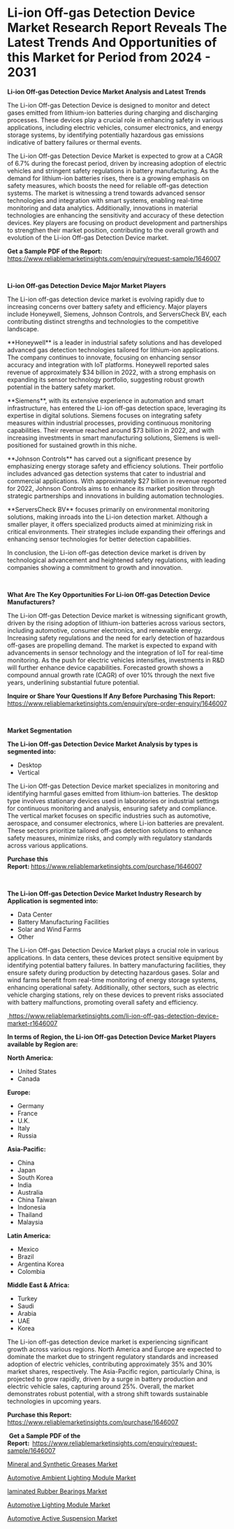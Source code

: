 <p><h1>Li-ion Off-gas Detection Device Market Research Report Reveals The Latest Trends And Opportunities of this Market for Period from 2024 - 2031</h1></p><p><strong>Li-ion Off-gas Detection Device Market Analysis and Latest Trends</strong></p>
<p><p>The Li-ion Off-gas Detection Device is designed to monitor and detect gases emitted from lithium-ion batteries during charging and discharging processes. These devices play a crucial role in enhancing safety in various applications, including electric vehicles, consumer electronics, and energy storage systems, by identifying potentially hazardous gas emissions indicative of battery failures or thermal events.</p><p>The Li-ion Off-gas Detection Device Market is expected to grow at a CAGR of 6.7% during the forecast period, driven by increasing adoption of electric vehicles and stringent safety regulations in battery manufacturing. As the demand for lithium-ion batteries rises, there is a growing emphasis on safety measures, which boosts the need for reliable off-gas detection systems. The market is witnessing a trend towards advanced sensor technologies and integration with smart systems, enabling real-time monitoring and data analytics. Additionally, innovations in material technologies are enhancing the sensitivity and accuracy of these detection devices. Key players are focusing on product development and partnerships to strengthen their market position, contributing to the overall growth and evolution of the Li-ion Off-gas Detection Device market.</p></p>
<p><strong>Get a Sample PDF of the Report:&nbsp;</strong> <a href="https://www.reliablemarketinsights.com/enquiry/request-sample/1646007?utm_campaign=1619&utm_medium=2&utm_source=Github&utm_content=ia&utm_term=27102024&utm_id=li-ion-off-gas-detection-device">https://www.reliablemarketinsights.com/enquiry/request-sample/1646007</a></p>
<p>&nbsp;</p>
<p><strong>Li-ion Off-gas Detection Device Major Market Players</strong></p>
<p><p>The Li-ion off-gas detection device market is evolving rapidly due to increasing concerns over battery safety and efficiency. Major players include Honeywell, Siemens, Johnson Controls, and ServersCheck BV, each contributing distinct strengths and technologies to the competitive landscape.</p><p>**Honeywell** is a leader in industrial safety solutions and has developed advanced gas detection technologies tailored for lithium-ion applications. The company continues to innovate, focusing on enhancing sensor accuracy and integration with IoT platforms. Honeywell reported sales revenue of approximately $34 billion in 2022, with a strong emphasis on expanding its sensor technology portfolio, suggesting robust growth potential in the battery safety market.</p><p>**Siemens**, with its extensive experience in automation and smart infrastructure, has entered the Li-ion off-gas detection space, leveraging its expertise in digital solutions. Siemens focuses on integrating safety measures within industrial processes, providing continuous monitoring capabilities. Their revenue reached around $73 billion in 2022, and with increasing investments in smart manufacturing solutions, Siemens is well-positioned for sustained growth in this niche.</p><p>**Johnson Controls** has carved out a significant presence by emphasizing energy storage safety and efficiency solutions. Their portfolio includes advanced gas detection systems that cater to industrial and commercial applications. With approximately $27 billion in revenue reported for 2022, Johnson Controls aims to enhance its market position through strategic partnerships and innovations in building automation technologies.</p><p>**ServersCheck BV** focuses primarily on environmental monitoring solutions, making inroads into the Li-ion detection market. Although a smaller player, it offers specialized products aimed at minimizing risk in critical environments. Their strategies include expanding their offerings and enhancing sensor technologies for better detection capabilities.</p><p>In conclusion, the Li-ion off-gas detection device market is driven by technological advancement and heightened safety regulations, with leading companies showing a commitment to growth and innovation.</p></p>
<p>&nbsp;</p>
<p><strong>What Are The Key Opportunities For Li-ion Off-gas Detection Device Manufacturers?</strong></p>
<p><p>The Li-ion Off-gas Detection Device market is witnessing significant growth, driven by the rising adoption of lithium-ion batteries across various sectors, including automotive, consumer electronics, and renewable energy. Increasing safety regulations and the need for early detection of hazardous off-gases are propelling demand. The market is expected to expand with advancements in sensor technology and the integration of IoT for real-time monitoring. As the push for electric vehicles intensifies, investments in R&D will further enhance device capabilities. Forecasted growth shows a compound annual growth rate (CAGR) of over 10% through the next five years, underlining substantial future potential.</p></p>
<p><strong>Inquire or Share Your Questions If Any Before Purchasing This Report:</strong> <a href="https://www.reliablemarketinsights.com/enquiry/pre-order-enquiry/1646007?utm_campaign=1619&utm_medium=2&utm_source=Github&utm_content=ia&utm_term=27102024&utm_id=li-ion-off-gas-detection-device">https://www.reliablemarketinsights.com/enquiry/pre-order-enquiry/1646007</a></p>
<p>&nbsp;</p>
<p><strong>Market Segmentation</strong></p>
<p><strong>The Li-ion Off-gas Detection Device Market Analysis by types is segmented into:</strong></p>
<p><ul><li>Desktop</li><li>Vertical</li></ul></p>
<p><p>The Li-ion Off-gas Detection Device market specializes in monitoring and identifying harmful gases emitted from lithium-ion batteries. The desktop type involves stationary devices used in laboratories or industrial settings for continuous monitoring and analysis, ensuring safety and compliance. The vertical market focuses on specific industries such as automotive, aerospace, and consumer electronics, where Li-ion batteries are prevalent. These sectors prioritize tailored off-gas detection solutions to enhance safety measures, minimize risks, and comply with regulatory standards across various applications.</p></p>
<p><strong>Purchase this Report:&nbsp;</strong><a href="https://www.reliablemarketinsights.com/purchase/1646007?utm_campaign=1619&utm_medium=2&utm_source=Github&utm_content=ia&utm_term=27102024&utm_id=li-ion-off-gas-detection-device">https://www.reliablemarketinsights.com/purchase/1646007</a></p>
<p>&nbsp;</p>
<p><strong>The Li-ion Off-gas Detection Device Market Industry Research by Application is segmented into:</strong></p>
<p><ul><li>Data Center</li><li>Battery Manufacturing Facilities</li><li>Solar and Wind Farms</li><li>Other</li></ul></p>
<p><p>The Li-ion Off-gas Detection Device Market plays a crucial role in various applications. In data centers, these devices protect sensitive equipment by identifying potential battery failures. In battery manufacturing facilities, they ensure safety during production by detecting hazardous gases. Solar and wind farms benefit from real-time monitoring of energy storage systems, enhancing operational safety. Additionally, other sectors, such as electric vehicle charging stations, rely on these devices to prevent risks associated with battery malfunctions, promoting overall safety and efficiency.</p></p>
<p><a href="https://www.reliablemarketinsights.com/li-ion-off-gas-detection-device-market-r1646007?utm_campaign=1619&utm_medium=2&utm_source=Github&utm_content=ia&utm_term=27102024&utm_id=li-ion-off-gas-detection-device">&nbsp;https://www.reliablemarketinsights.com/li-ion-off-gas-detection-device-market-r1646007</a></p>
<p><strong>In terms of Region, the Li-ion Off-gas Detection Device Market Players available by Region are:</strong></p>
<p>
    <p> <strong> North America: </strong>
        <ul>
            <li>United States</li>
            <li>Canada</li>
        </ul>
        </p> 
    <p> <strong> Europe: </strong>
        <ul>
            <li>Germany</li>
            <li>France</li>
            <li>U.K.</li>
            <li>Italy</li>
            <li>Russia</li>
        </ul>
        </p> 
    <p> <strong> Asia-Pacific: </strong>
        <ul>
            <li>China</li>
            <li>Japan</li>
            <li>South Korea</li>
            <li>India</li>
            <li>Australia</li>
            <li>China Taiwan</li>
            <li>Indonesia</li>
            <li>Thailand</li>
            <li>Malaysia</li>
        </ul>
        </p> 
    <p> <strong> Latin America: </strong>
        <ul>
            <li>Mexico</li>
            <li>Brazil</li>
            <li>Argentina Korea</li>
            <li>Colombia</li>
        </ul>
        </p> 
    <p> <strong> Middle East & Africa: </strong>
        <ul>
            <li>Turkey</li>
            <li>Saudi</li>
            <li>Arabia</li>
            <li>UAE</li>
            <li>Korea</li>
        </ul>
    </p>
    </p>
<p><p>The Li-ion off-gas detection device market is experiencing significant growth across various regions. North America and Europe are expected to dominate the market due to stringent regulatory standards and increased adoption of electric vehicles, contributing approximately 35% and 30% market shares, respectively. The Asia-Pacific region, particularly China, is projected to grow rapidly, driven by a surge in battery production and electric vehicle sales, capturing around 25%. Overall, the market demonstrates robust potential, with a strong shift towards sustainable technologies in upcoming years.</p></p>
<p><strong>Purchase this Report: </strong><a href="https://www.reliablemarketinsights.com/purchase/1646007?utm_campaign=1619&utm_medium=2&utm_source=Github&utm_content=ia&utm_term=27102024&utm_id=li-ion-off-gas-detection-device">https://www.reliablemarketinsights.com/purchase/1646007</a></p>
<p>&nbsp;<strong>Get a Sample PDF of the Report:&nbsp;&nbsp;</strong><a href="https://www.reliablemarketinsights.com/enquiry/request-sample/1646007?utm_campaign=1619&utm_medium=2&utm_source=Github&utm_content=ia&utm_term=27102024&utm_id=li-ion-off-gas-detection-device">https://www.reliablemarketinsights.com/enquiry/request-sample/1646007</a></p>
<p><strong></strong></p>
<p><p><a href="https://www.linkedin.com/pulse/strategic-market-insights-navigating-global-mineral-synthetic-7xrue?trk=public_post_embed_feed-article-content&utm_campaign=1619&utm_medium=2&utm_source=Github&utm_content=ia&utm_term=27102024&utm_id=li-ion-off-gas-detection-device">Mineral and Synthetic Greases Market</a></p><p><a href="https://www.linkedin.com/pulse/automotive-ambient-lighting-module-market-opportunities-anmce?trk=public_post_embed_feed-article-content&utm_campaign=1619&utm_medium=2&utm_source=Github&utm_content=ia&utm_term=27102024&utm_id=li-ion-off-gas-detection-device">Automotive Ambient Lighting Module Market</a></p><p><a href="https://www.linkedin.com/pulse/insights-laminated-rubber-bearings-industry-market-financial-ma7le?trk=public_post_embed_feed-article-content&utm_campaign=1619&utm_medium=2&utm_source=Github&utm_content=ia&utm_term=27102024&utm_id=li-ion-off-gas-detection-device">laminated Rubber Bearings Market</a></p><p><a href="https://www.linkedin.com/pulse/decoding-automotive-lighting-module-market-signals-growth-krjie?trk=public_post_embed_feed-article-content&utm_campaign=1619&utm_medium=2&utm_source=Github&utm_content=ia&utm_term=27102024&utm_id=li-ion-off-gas-detection-device">Automotive Lighting Module Market</a></p><p><a href="https://www.linkedin.com/pulse/emerging-technologies-reshaping-automotive-active-suspension-es0je?trk=public_post_embed_feed-article-content&utm_campaign=1619&utm_medium=2&utm_source=Github&utm_content=ia&utm_term=27102024&utm_id=li-ion-off-gas-detection-device">Automotive Active Suspension Market</a></p></p>